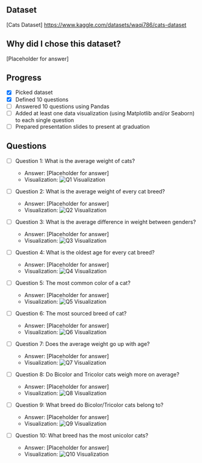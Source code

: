 ## Dataset
[Cats Dataset] https://www.kaggle.com/datasets/waqi786/cats-dataset

## Why did I chose this dataset?

[Placeholder for answer]

## Progress
- [x] Picked dataset
- [x] Defined 10 questions
- [ ] Answered 10 questions using Pandas
- [ ] Added at least one data visualization (using Matplotlib and/or Seaborn) to each single question
- [ ] Prepared presentation slides to present at graduation

## Questions
- [ ] Question 1: What is the average weight of cats?
  - Answer: [Placeholder for answer]
  - Visualization: ![Q1 Visualization](https://example.com/path-to-image-1.png)

- [ ] Question 2: What is the average weight of every cat breed?
  - Answer: [Placeholder for answer]
  - Visualization: ![Q2 Visualization](https://example.com/path-to-image-2.png)

- [ ] Question 3: What is the average difference in weight between genders?
  - Answer: [Placeholder for answer]
  - Visualization: ![Q3 Visualization](https://example.com/path-to-image-3.png)

- [ ] Question 4: What is the oldest age for every cat breed?
  - Answer: [Placeholder for answer]
  - Visualization: ![Q4 Visualization](https://example.com/path-to-image-4.png)

- [ ] Question 5: The most common color of a cat?
  - Answer: [Placeholder for answer]
  - Visualization: ![Q5 Visualization](https://example.com/path-to-image-5.png)

- [ ] Question 6: The most sourced breed of cat?
  - Answer: [Placeholder for answer]
  - Visualization: ![Q6 Visualization](https://example.com/path-to-image-6.png)

- [ ] Question 7: Does the average weight go up with age?
  - Answer: [Placeholder for answer]
  - Visualization: ![Q7 Visualization](https://example.com/path-to-image-7.png)

- [ ] Question 8: Do Bicolor and Tricolor cats weigh more on average?
  - Answer: [Placeholder for answer]
  - Visualization: ![Q8 Visualization](https://example.com/path-to-image-8.png)

- [ ] Question 9: What breed do Bicolor/Tricolor cats belong to?
  - Answer: [Placeholder for answer]
  - Visualization: ![Q9 Visualization](https://example.com/path-to-image-9.png)

- [ ] Question 10: What breed has the most unicolor cats?
  - Answer: [Placeholder for answer]
  - Visualization: ![Q10 Visualization](https://example.com/path-to-image-10.png)
